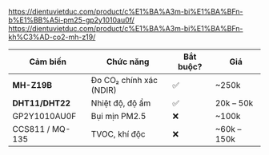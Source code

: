 https://dientuvietduc.com/product/c%E1%BA%A3m-bi%E1%BA%BFn-b%E1%BB%A5i-pm25-gp2y1010au0f/
https://dientuvietduc.com/product/c%E1%BA%A3m-bi%E1%BA%BFn-kh%C3%AD-co2-mh-z19/

| Cảm biến        | Chức năng               | Bắt buộc? | Giá          |
| --------------- | ----------------------- | --------- | ------------ |
| **MH-Z19B**     | Đo CO₂ chính xác (NDIR) | ✅        | \~250k       |
| **DHT11/DHT22** | Nhiệt độ, độ ẩm         | ✅        | 20k – 50k    |
| GP2Y1010AU0F    | Bụi mịn PM2.5           | ❌        | \~100k       |
| CCS811 / MQ-135 | TVOC, khí độc           | ❌        | \~60k – 150k |
